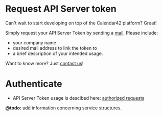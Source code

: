 
# Request API Server token

Can't wait to start developing on top of the Calendar42 platform? Great!

Simply request your API Server Token by sending a [mail](mailto:support@calendar42.com). Please include:

* your company name
* desired mail address to link the token to
* a brief description of your intended usage.

Want to know more? Just [contact us](http://site.calendar42.com/)!

# Authenticate
* API Server Token usage is descibed here: [authorized requests](/rest-api/introduction/#authorization)

**@todo:** add information concerning service structures.

